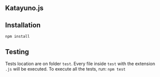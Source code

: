 Katayuno.js
-----------

## Installation

```
npm install
```

## Testing

Tests location are on folder `test`. Every file inside `test` with the extension `.js` will be executed.
To execute all the tests, run: `npm test`
